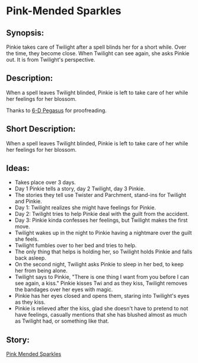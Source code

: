 # Pink-Mended Sparkles

## Synopsis:
Pinkie takes care of Twilight after a spell blinds her for a short while. Over the time, they become close. When Twilight can see again, she asks Pinkie out. It is from Twilight's perspective.

## Description:
When a spell leaves Twilight blinded, Pinkie is left to take care of her while her feelings for her blossom.

Thanks to [6-D Pegasus](https://www.fimfiction.net/user/293755/6-D+Pegasus) for proofreading.

## Short Description:
When a spell leaves Twilight blinded, Pinkie is left to take care of her while her feelings for her blossom.

## Ideas:
- Takes place over 3 days.
- Day 1 Pinkie tells a story, day 2 Twilight, day 3 Pinkie.
- The stories they tell use Twister and Parchment, stand-ins for Twilight and Pinkie.
- Day 1: Twilight realizes she might have feelings for Pinkie.
- Day 2: Twilight tries to help Pinkie deal with the guilt from the accident.
- Day 3: Pinkie kinda confesses her feelings, but Twilight makes the first move.
- Twilight wakes up in the night to Pinkie having a nightmare over the guilt she feels.
- Twilight fumbles over to her bed and tries to help.
- The only thing that helps is holding her, so Twilight holds Pinkie and falls back asleep.
- On the second night, Twilight asks Pinkie to sleep in her bed, to keep her from being alone.
- Twilight says to Pinkie, "There is one thing I want from you before I can see again, a kiss." Pinkie kisses Twi and as they kiss, Twilight removes the bandages over her eyes with magic.
- Pinkie has her eyes closed and opens them, staring into Twilight's eyes as they kiss.
- Pinkie is relieved after the kiss, glad she doesn't have to pretend to not have feelings, casually mentions that she has blushed almost as much as Twilight had, or something like that.

## Story:
[Pink Mended Sparkles](./pink-mended-sparkles.md)
